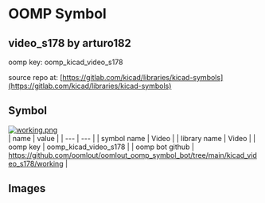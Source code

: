 # OOMP Symbol  
## video_s178  by arturo182  
  
oomp key: oomp_kicad_video_s178  
  
source repo at: [https://gitlab.com/kicad/libraries/kicad-symbols](https://gitlab.com/kicad/libraries/kicad-symbols)  
## Symbol  
  
[![working.png](working_600.png)](working.png)  
| name | value | 
| --- | --- | 
| symbol name | Video | 
| library name | Video | 
| oomp key | oomp_kicad_video_s178 | 
| oomp bot github | https://github.com/oomlout/oomlout_oomp_symbol_bot/tree/main/kicad_video_s178/working | 
## Images  

